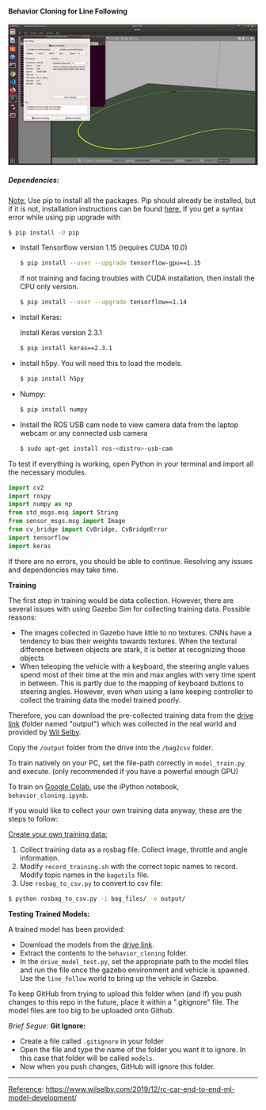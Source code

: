 #### Behavior Cloning for Line Following



![](./images/DL_line_follow.gif)



##### Dependencies:

<u>Note:</u> Use pip to install all the packages. Pip should already be installed, but if it is not, installation instructions can be found [here.](https://pip.pypa.io/en/stable/installing/) If you get a syntax error while using pip upgrade with

```bash
$ pip install -U pip
```

* Install Tensorflow version 1.15 (requires CUDA 10.0)

  ```bash
  $ pip install --user --upgrade tensorflow-gpu==1.15
  ```

  If not training and facing troubles with CUDA installation, then install the CPU only version. 

  ```bash
  $ pip install --user --upgrade tensorflow==1.14
  ```

* Install Keras:

  Install Keras version 2.3.1

  ```bash
  $ pip install keras==2.3.1
  ```

* Install h5py. You will need this to load the models.

  ```bash
  $ pip install h5py
  ```

* Numpy: 

  ```bash
  $ pip install numpy
  ```


* Install the ROS USB cam node to view camera data from the laptop webcam or any connected usb camera

  ```bash
  $ sudo apt-get install ros-<distro>-usb-cam
  ```

  

To test if everything is working, open Python in your terminal and import all the necessary modules. 

```python
import cv2
import rospy
import numpy as np
from std_msgs.msg import String
from sensor_msgs.msg import Image
from cv_bridge import CvBridge, CvBridgeError
import tensorflow 
import keras
```

If there are no errors, you should be able to continue. Resolving any issues and dependencies may take time. 



**Training**

The first step in training would be data collection. However, there are several issues with using Gazebo Sim for collecting training data. Possible reasons:

* The images collected in Gazebo have little to no textures. CNNs have a tendency to bias their weights towards textures. When the textural difference between objects are stark, it is better at recognizing those objects
* When teleoping the vehicle with a keyboard, the steering angle values spend most of their time at the min and max angles with very time spent in between. This is partly due to the mapping of keyboard buttons to steering angles. However, even when using a lane keeping controller to collect the training data the model trained poorly. 

Therefore, you can download the pre-collected training data from the [drive link](https://drive.google.com/drive/folders/1V4SbIxo7ohxFTo1Z0IslWOiT2gmk3DQ9) (folder named "output") which was collected in the real world and provided by [Wil Selby](https://www.wilselby.com/2019/12/rc-car-end-to-end-ml-model-development/).

Copy the `/output` folder from the drive into the `/bag2csv` folder. 

To train natively on your PC, set the file-path correctly in  `model_train.py` and execute. (only recommended if you have a powerful enough GPU)

To train on [Google Colab](https://colab.research.google.com/), use the iPython notebook, `behavior_cloning.ipynb`. 



If you would like to collect your own training data anyway, these are the steps to follow:

<u>Create your own training data:</u>

1. Collect training data as a rosbag file. Collect image, throttle and angle information. 
2. Modify `record_training.sh` with the correct topic names to record. Modify topic names in the `bagutils` file. 
3. Use `rosbag_to_csv.py` to convert to csv file:

```bash
$ python rosbag_to_csv.py -i bag_files/ -o output/
```



**Testing Trained Models:**

A trained model has been provided:

* Download the models from the [drive link](https://drive.google.com/drive/folders/1TqRTFu0D7GXxxdFYv2aMN6MUPV1m4do2).
* Extract the contents to the `behavior_cloning` folder.
* In the `drive_model_test.py`, set the appropriate path to the model files and run the file once the gazebo environment and vehicle is spawned.  Use the `line_follow` world to bring up the vehicle in Gazebo.



To keep GitHub from trying to upload this folder when (and if) you push changes to this repo in the future, place it within a ".gitignore" file. The model files are too big to be uploaded onto Github.

*Brief Segue:*  **Git Ignore:**

- Create a file called `.gitignore` in your folder
- Open the file and type the name of the folder you want it to ignore. In this case that folder will be called `models`.
- Now when you push changes, GitHub will ignore this folder.

---

<u>Reference</u>: https://www.wilselby.com/2019/12/rc-car-end-to-end-ml-model-development/


